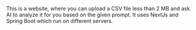 This is a website, where you can upload a CSV file less than 2 MB and ask AI to analyze it for you based on the given prompt.
It uses NextJs and Spring Boot which run on different servers.
